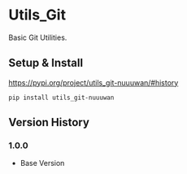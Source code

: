# Utils_Git

Basic Git Utilities.

## Setup & Install

https://pypi.org/project/utils_git-nuuuwan/#history

```
pip install utils_git-nuuuwan
```

## Version History 

### 1.0.0
* Base Version